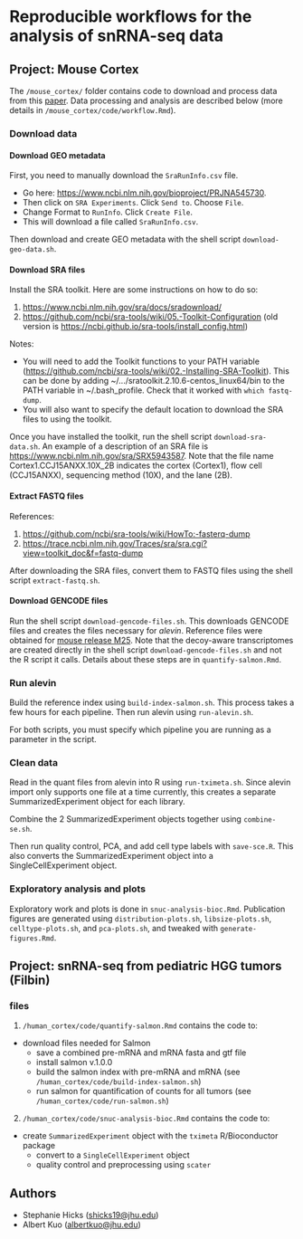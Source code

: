 # Reproducible workflows for the analysis of snRNA-seq data


## Project: Mouse Cortex 

The `/mouse_cortex/` folder contains code to download and process data from this [paper](https://www.nature.com/articles/s41587-020-0465-8). Data processing and analysis are described below (more details in `/mouse_cortex/code/workflow.Rmd`).

### Download data

#### Download GEO metadata

First, you need to manually download the `SraRunInfo.csv` file. 

* Go here: https://www.ncbi.nlm.nih.gov/bioproject/PRJNA545730. 
* Then click on `SRA Experiments`. Click `Send to`. Choose `File`. 
* Change Format to `RunInfo`. Click `Create File`. 
* This will download a file called `SraRunInfo.csv`.

Then download and create GEO metadata with the shell script `download-geo-data.sh`. 

#### Download SRA files

Install the SRA toolkit. Here are some instructions on how to do so:

1. https://www.ncbi.nlm.nih.gov/sra/docs/sradownload/
2. https://github.com/ncbi/sra-tools/wiki/05.-Toolkit-Configuration (old version is https://ncbi.github.io/sra-tools/install_config.html)

Notes:
* You will need to add the Toolkit functions to your PATH variable (https://github.com/ncbi/sra-tools/wiki/02.-Installing-SRA-Toolkit). This can be done by adding ~/.../sratoolkit.2.10.6-centos_linux64/bin to the PATH variable in ~/.bash_profile. Check that it worked with `which fastq-dump`.
* You will also want to specify the default location to download the SRA files to using the toolkit.

Once you have installed the toolkit, run the shell script `download-sra-data.sh`. An example of a description of an SRA file is https://www.ncbi.nlm.nih.gov/sra/SRX5943587. Note that the file name Cortex1.CCJ15ANXX.10X_2B indicates the cortex (Cortex1), flow cell (CCJ15ANXX), sequencing method (10X), and the lane (2B).

#### Extract FASTQ files

References:
1. https://github.com/ncbi/sra-tools/wiki/HowTo:-fasterq-dump
2. https://trace.ncbi.nlm.nih.gov/Traces/sra/sra.cgi?view=toolkit_doc&f=fastq-dump

After downloading the SRA files, convert them to FASTQ files using the shell script `extract-fastq.sh`.

#### Download GENCODE files

Run the shell script `download-gencode-files.sh`. This downloads GENCODE files and creates the files necessary for *alevin*. Reference files were obtained for [mouse release M25](https://www.gencodegenes.org/mouse/release_M25.html). 
Note that the decoy-aware transcriptomes are created directly in the shell script `download-gencode-files.sh` and not the R script it calls. Details about these steps are in `quantify-salmon.Rmd`.

### Run alevin

Build the reference index using `build-index-salmon.sh`. This process takes a few hours for each pipeline. Then run alevin using `run-alevin.sh`.

For both scripts, you must specify which pipeline you are running as a parameter in the script. 

### Clean data

Read in the quant files from alevin into R using `run-tximeta.sh`. Since alevin import only supports one file at a time currently, this creates a separate SummarizedExperiment object for each library. 

Combine the 2 SummarizedExperiment objects together using `combine-se.sh`. 

Then run quality control, PCA, and add cell type labels with `save-sce.R`. This also converts the SummarizedExperiment object into a SingleCellExperiment object.

### Exploratory analysis and plots

Exploratory work and plots is done in `snuc-analysis-bioc.Rmd`. Publication figures are generated using `distribution-plots.sh`, `libsize-plots.sh`, `celltype-plots.sh`, and `pca-plots.sh`, and tweaked with `generate-figures.Rmd`. 

## Project: snRNA-seq from pediatric HGG tumors (Filbin)

### files 
1. `/human_cortex/code/quantify-salmon.Rmd` contains the code to:
- download files needed for Salmon
    - save a combined pre-mRNA and mRNA fasta and gtf file 
    - install salmon v.1.0.0
    - build the salmon index with pre-mRNA and mRNA (see `/human_cortex/code/build-index-salmon.sh`)
    - run salmon for quantification of counts for all tumors (see `/human_cortex/code/run-salmon.sh`)
    
2. `/human_cortex/code/snuc-analysis-bioc.Rmd` contains the code to: 
- create `SummarizedExperiment` object with the `tximeta` R/Bioconductor package
    - convert to a `SingleCellExperiment` object
    - quality control and preprocessing using `scater`

## Authors

* Stephanie Hicks (shicks19@jhu.edu)
* Albert Kuo (albertkuo@jhu.edu)